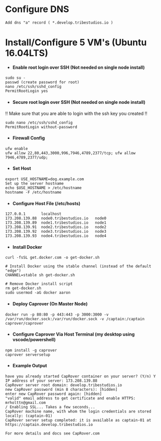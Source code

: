 # Configure DNS

```
Add dns "a" record ( *.develop.tribestudios.io )
```

# Install/Configure 5 VM's (Ubuntu 16.04LTS)

* #### Enable root login over SSH (Not needed on single node install)

```
sudo su -
passwd (create password for root)
nano /etc/ssh/sshd_config
PermitRootLogin yes
```



* #### Secure root login over SSH (Not needed on single node install)

!! Make sure that you are able to login with the ssh key you created !!

```
sudo nano /etc/ssh/sshd_config
PermitRootLogin without-password
```

* #### Firewall Config 

```
ufw enable
ufw allow 22,80,443,3000,996,7946,4789,2377/tcp; ufw allow 7946,4789,2377/udp;
```

* #### Set Host 

```
export USE_HOSTNAME=dog.example.com
Set up the server hostname
echo $USE_HOSTNAME > /etc/hostname
hostname -F /etc/hostname
```

* #### Configure Host File (/etc/hosts)

```
127.0.0.1       localhost
173.208.139.88  node0.tribestudios.io   node0
173.208.139.89  node1.tribestudios.io   node1
173.208.139.91  node2.tribestudios.io   node2
173.208.139.92  node3.tribestudios.io   node3
173.208.139.93  node4.tribestudios.io   node4
```

* #### Install Docker

```
curl -fsSL get.docker.com -o get-docker.sh

# Install Docker using the stable channel (instead of the default "edge")
CHANNEL=stable sh get-docker.sh

# Remove Docker install script
rm get-docker.sh
sudo usermod -aG docker aaron
```

* #### Deploy Caprover (On Master Node)

```
docker run -p 80:80 -p 443:443 -p 3000:3000 -v /var/run/docker.sock:/var/run/docker.sock -v /captain:/captain caprover/caprover
```

* #### Configure Caprover Via Host Terminal (my desktop using vscode/powershell)

```
npm install -g caprover
caprover serversetup
```

* #### Example Output

```
have you already started CapRover container on your server? (Y/n) Y
IP address of your server: 173.208.139.88
CapRover server root domain: develop.tribestudios.io
new CapRover password (min 8 characters): [hidden]
enter new CapRover password again: [hidden]
"valid" email address to get certificate and enable HTTPS: mrholttn@gmail.com
/ Enabling SSL... Takes a few seconds...
CapRover machine name, with whom the login credentials are stored locally: (captain-01)
CapRover server setup completed: it is available as captain-01 at https://captain.develop.tribestudios.io

For more details and docs see CapRover.com
```
